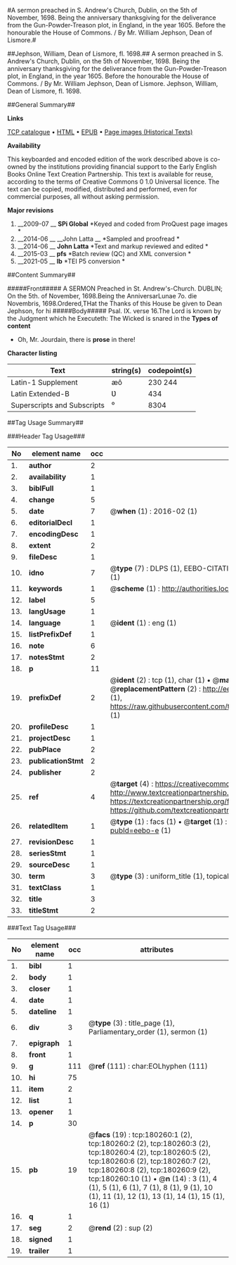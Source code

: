 #A sermon preached in S. Andrew's Church, Dublin, on the 5th of November, 1698. Being the anniversary thanksgiving for the deliverance from the Gun-Powder-Treason plot, in England, in the year 1605. Before the honourable the House of Commons. / By Mr. William Jephson, Dean of Lismore.#

##Jephson, William, Dean of Lismore, fl. 1698.##
A sermon preached in S. Andrew's Church, Dublin, on the 5th of November, 1698. Being the anniversary thanksgiving for the deliverance from the Gun-Powder-Treason plot, in England, in the year 1605. Before the honourable the House of Commons. / By Mr. William Jephson, Dean of Lismore.
Jephson, William, Dean of Lismore, fl. 1698.

##General Summary##

**Links**

[TCP catalogue](http://www.ota.ox.ac.uk/tcp/)  • 
[HTML](http://tei.it.ox.ac.uk/tcp/Texts-HTML/free/B03/B03902.html)  • 
[EPUB](http://tei.it.ox.ac.uk/tcp/Texts-EPUB/free/B03/B03902.epub) • 
[Page images (Historical Texts)](https://historicaltexts.jisc.ac.uk/eebo-53981669e)

**Availability**

This keyboarded and encoded edition of the work described above is co-owned by the
    institutions providing financial support to the Early English Books Online Text Creation
    Partnership. This text is available for reuse, according to the terms of  Creative Commons 0 1.0 Universal
    licence. The text can be copied, modified, distributed and performed, even for commercial
    purposes, all without asking permission.

**Major revisions**

1. __2009-07 __ __SPi Global__ *Keyed and coded from ProQuest page images *
1. __2014-06 __ __John Latta __ *Sampled and proofread *
1. __2014-06 __ __John Latta__ *Text and markup reviewed and edited *
1. __2015-03 __ __pfs__ *Batch review (QC) and XML conversion *
1. __2021-05 __ __lb__ *TEI P5 conversion *

##Content Summary##

#####Front#####
A SERMON Preached in St. Andrew's-Church. DUBLIN; On the 5th. of November, 1698.Being the AnniversarLunae 7o. die Novembris, 1698.Ordered,THat the Thanks of this House be given to Dean Jephson, for hi
#####Body#####
Psal. IX. verse 16.The Lord is known by the Judgment which he Executeth: The Wicked is snared in the
**Types of content**

  * Oh, Mr. Jourdain, there is **prose** in there!

**Character listing**


|Text|string(s)|codepoint(s)|
|---|---|---|
|Latin-1 Supplement|æô|230 244|
|Latin Extended-B|Ʋ|434|
|Superscripts             and Subscripts|⁰|8304|

##Tag Usage Summary##

###Header Tag Usage###

|No|element name|occ|attributes|
|---|---|---|---|
|1.|__author__|2||
|2.|__availability__|1||
|3.|__biblFull__|1||
|4.|__change__|5||
|5.|__date__|7| @__when__ (1) : 2016-02 (1)|
|6.|__editorialDecl__|1||
|7.|__encodingDesc__|1||
|8.|__extent__|2||
|9.|__fileDesc__|1||
|10.|__idno__|7| @__type__ (7) : DLPS (1), EEBO-CITATION (1), VID (1), EEBO-PROQUEST (1), STC (2), OCLC (1)|
|11.|__keywords__|1| @__scheme__ (1) : http://authorities.loc.gov/ (1)|
|12.|__label__|5||
|13.|__langUsage__|1||
|14.|__language__|1| @__ident__ (1) : eng (1)|
|15.|__listPrefixDef__|1||
|16.|__note__|6||
|17.|__notesStmt__|2||
|18.|__p__|11||
|19.|__prefixDef__|2| @__ident__ (2) : tcp (1), char (1)  •  @__matchPattern__ (2) : ([0-9\-]+):([0-9IVX]+) (1), (.+) (1)  •  @__replacementPattern__ (2) : http://eebo.chadwyck.com/downloadtiff?vid=$1&page=$2 (1), https://raw.githubusercontent.com/textcreationpartnership/Texts/master/tcpchars.xml#$1 (1)|
|20.|__profileDesc__|1||
|21.|__projectDesc__|1||
|22.|__pubPlace__|2||
|23.|__publicationStmt__|2||
|24.|__publisher__|2||
|25.|__ref__|4| @__target__ (4) : https://creativecommons.org/publicdomain/zero/1.0/ (1), http://www.textcreationpartnership.org/docs/. (1), https://textcreationpartnership.org/faq/#faq05 (1), https://github.com/textcreationpartnership (1)|
|26.|__relatedItem__|1| @__type__ (1) : facs (1)  •  @__target__ (1) : https://data.historicaltexts.jisc.ac.uk/view?pubId=eebo-e (1)|
|27.|__revisionDesc__|1||
|28.|__seriesStmt__|1||
|29.|__sourceDesc__|1||
|30.|__term__|3| @__type__ (3) : uniform_title (1), topical_term (2)|
|31.|__textClass__|1||
|32.|__title__|3||
|33.|__titleStmt__|2||


###Text Tag Usage###

|No|element name|occ|attributes|
|---|---|---|---|
|1.|__bibl__|1||
|2.|__body__|1||
|3.|__closer__|1||
|4.|__date__|1||
|5.|__dateline__|1||
|6.|__div__|3| @__type__ (3) : title_page (1), Parliamentary_order (1), sermon (1)|
|7.|__epigraph__|1||
|8.|__front__|1||
|9.|__g__|111| @__ref__ (111) : char:EOLhyphen (111)|
|10.|__hi__|75||
|11.|__item__|2||
|12.|__list__|1||
|13.|__opener__|1||
|14.|__p__|30||
|15.|__pb__|19| @__facs__ (19) : tcp:180260:1 (2), tcp:180260:2 (2), tcp:180260:3 (2), tcp:180260:4 (2), tcp:180260:5 (2), tcp:180260:6 (2), tcp:180260:7 (2), tcp:180260:8 (2), tcp:180260:9 (2), tcp:180260:10 (1)  •  @__n__ (14) : 3 (1), 4 (1), 5 (1), 6 (1), 7 (1), 8 (1), 9 (1), 10 (1), 11 (1), 12 (1), 13 (1), 14 (1), 15 (1), 16 (1)|
|16.|__q__|1||
|17.|__seg__|2| @__rend__ (2) : sup (2)|
|18.|__signed__|1||
|19.|__trailer__|1||
